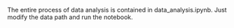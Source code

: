 The entire process of data analysis is contained in data_analysis.ipynb. Just modify the data path and run the notebook.
